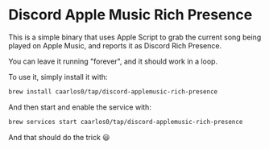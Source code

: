 # Discord Apple Music Rich Presence

This is a simple binary that uses Apple Script to grab the current song being
played on Apple Music, and reports it as Discord Rich Presence.

You can leave it running "forever", and it should work in a loop.

To use it, simply install it with:

```sh
brew install caarlos0/tap/discord-applemusic-rich-presence
```

And then start and enable the service with:

```sh
brew services start caarlos0/tap/discord-applemusic-rich-presence
```

And that should do the trick 😃
